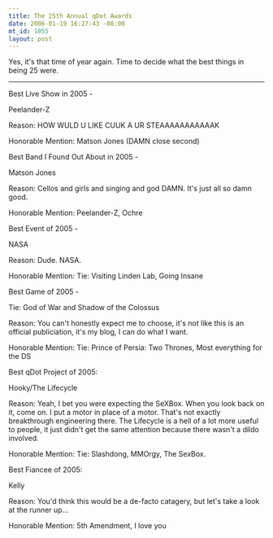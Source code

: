 ```yaml
--- 
title: The 25th Annual qDot Awards
date: 2006-01-19 16:27:43 -08:00
mt_id: 1055
layout: post
---
```

Yes, it's that time of year again. Time to decide what the best things in being 25 were.

---

Best Live Show in 2005 -

Peelander-Z

Reason: HOW WULD U LIKE CUUK A UR STEAAAAAAAAAAAK

Honorable Mention: Matson Jones (DAMN close second)

Best Band I Found Out About in 2005 -

Matson Jones

Reason: Cellos and girls and singing and god DAMN. It's just all so damn good.

Honorable Mention: Peelander-Z, Ochre

Best Event of 2005 - 

NASA

Reason: Dude. NASA. 

Honorable Mention: Tie: Visiting Linden Lab, Going Insane

Best Game of 2005 - 

Tie: God of War and Shadow of the Colossus

Reason: You can't honestly expect me to choose, it's not like this is an official publiciation, it's my blog, I can do what I want.

Honorable Mention: Tie: Prince of Persia: Two Thrones, Most everything for the DS

Best qDot Project of 2005:

Hooky/The Lifecycle

Reason: Yeah, I bet you were expecting the SeXBox. When you look back on it, come on. I put a motor in place of a motor. That's not exactly breakthrough engineering there. The Lifecycle is a hell of a lot more useful to people, it just didn't get the same attention because there wasn't a dildo involved.

Honorable Mention: Tie: Slashdong, MMOrgy, The SexBox.

Best Fiancee of 2005:

Kelly

Reason: You'd think this would be a de-facto catagery, but let's take a look at the runner up...

Honorable Mention: 5th Amendment, I love you
